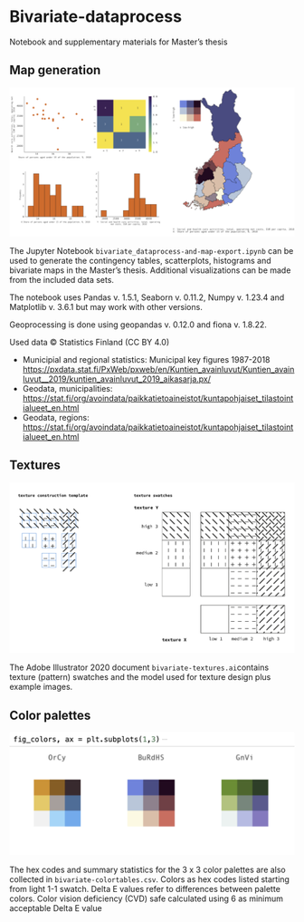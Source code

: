 # Bivariate-dataprocess
Notebook and supplementary materials for Master’s thesis

## Map generation

![Contingency table, histograms, bivariate map design](images/bivariate-map.png)

The Jupyter Notebook `bivariate_dataprocess-and-map-export.ipynb` can be used to generate the contingency tables, scatterplots, histograms and bivariate maps in the Master’s thesis. Additional visualizations can be made from the included data sets.

The notebook uses Pandas v. 1.5.1, Seaborn v. 0.11.2, Numpy v. 1.23.4 and Matplotlib v. 3.6.1 but may work with other versions. 

Geoprocessing is done using geopandas v. 0.12.0 and fiona v. 1.8.22. 

Used data © Statistics Finland (CC BY 4.0)
- Municipial and regional statistics: Municipal key figures 1987-2018 https://pxdata.stat.fi/PxWeb/pxweb/en/Kuntien_avainluvut/Kuntien_avainluvut__2019/kuntien_avainluvut_2019_aikasarja.px/
- Geodata, municipalities: https://stat.fi/org/avoindata/paikkatietoaineistot/kuntapohjaiset_tilastointialueet_en.html
- Geodata, regions: https://stat.fi/org/avoindata/paikkatietoaineistot/kuntapohjaiset_tilastointialueet_en.html

## Textures
![Texture construction and texture palettes](images/textures.png)

The Adobe Illustrator 2020 document `bivariate-textures.ai`contains texture (pattern) swatches and the model used for texture design plus example images. 

## Color palettes
![Three new bivariate color palettes](images/colorpalettes.png)

The hex codes and summary statistics for the 3 x 3 color palettes are also collected in 
`bivariate-colortables.csv`.
Colors as hex codes listed starting from light 1-1 swatch.
Delta E values refer to differences between palette colors.
Color vision deficiency (CVD) safe calculated using 6 as minimum acceptable Delta E value 